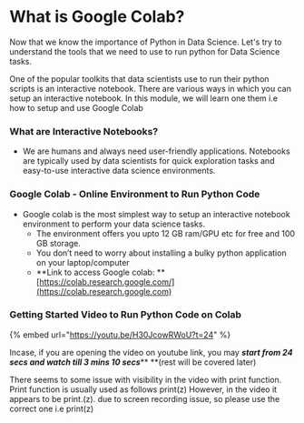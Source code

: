# What is Google Colab?

Now that we know the importance of Python in Data Science. Let's try to understand the tools that we need to use to run python for Data Science tasks.

One of the popular toolkits that data scientists use to run their python scripts is an interactive notebook. There are various ways in which you can setup an interactive notebook. In this module, we will learn one them i.e how to setup and use Google Colab

### What are Interactive Notebooks?

* We are humans and always need user-friendly applications. Notebooks are typically used by data scientists for quick exploration tasks and easy-to-use interactive data science environments.

### Google Colab - **Online Environment to Run Python Code**

* Google colab is the most simplest way to setup an interactive notebook environment to perform your data science tasks. 
  * The environment offers you upto 12 GB ram/GPU etc for free and 100 GB storage.
  * You don’t need to worry about installing a bulky python application on your laptop/computer
  * **Link to access Google colab: **[https://colab.research.google.com/](https://colab.research.google.com)

### **Getting Started Video to Run Python Code on Colab**

{% embed url="https://youtu.be/H30JcowRWoU?t=24" %}

Incase, if you are opening the video on youtube link, you may _**start from 24 secs and watch till 3 mins 10 secs**_** **(rest will be covered later)

There seems to some issue with visibility in the video with print function. Print function is usually used as follows print(z)  However, in the video it appears to be print.(z). due to screen recording  issue, so please use the correct one i.e print(z)
